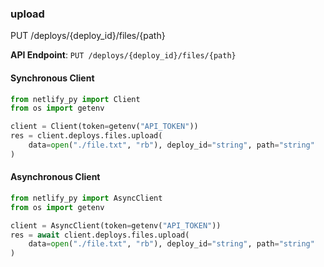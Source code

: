 
### upload <a name="upload"></a>
PUT /deploys/{deploy_id}/files/{path}



**API Endpoint**: `PUT /deploys/{deploy_id}/files/{path}`

#### Synchronous Client

```python
from netlify_py import Client
from os import getenv

client = Client(token=getenv("API_TOKEN"))
res = client.deploys.files.upload(
    data=open("./file.txt", "rb"), deploy_id="string", path="string"
)
```

#### Asynchronous Client

```python
from netlify_py import AsyncClient
from os import getenv

client = AsyncClient(token=getenv("API_TOKEN"))
res = await client.deploys.files.upload(
    data=open("./file.txt", "rb"), deploy_id="string", path="string"
)
```

